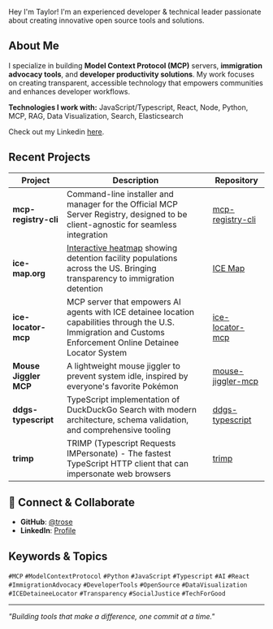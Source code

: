 Hey I'm Taylor! I'm an experienced developer & technical leader passionate about creating innovative open source tools and solutions.

## About Me

I specialize in building **Model Context Protocol (MCP)** servers, **immigration advocacy tools**, and **developer productivity solutions**. My work focuses on creating transparent, accessible technology that empowers communities and enhances developer workflows.

**Technologies I work with:** JavaScript/Typescript, React, Node, Python, MCP, RAG, Data Visualization, Search, Elasticsearch

Check out my Linkedin [here]().

## Recent Projects

| Project | Description | Repository |
|---------|-------------|------------|
| **mcp-registry-cli** | Command-line installer and manager for the Official MCP Server Registry, designed to be client-agnostic for seamless integration | [mcp-registry-cli](https://github.com/trose/mcp-registry-cli) |
| **ice-map.org** | [Interactive heatmap](ice-map.org) showing detention facility populations across the US. Bringing transparency to immigration detention | [ICE Map](https://github.com/trose/ice-locator-mcp/tree/main/web-app) |
| **ice-locator-mcp** | MCP server that empowers AI agents with ICE detainee location capabilities through the U.S. Immigration and Customs Enforcement Online Detainee Locator System | [ice-locator-mcp](https://github.com/trose/ice-locator-mcp) |
| **Mouse Jiggler MCP** | A lightweight mouse jiggler to prevent system idle, inspired by everyone's favorite Pokémon | [mouse-jiggler-mcp](https://github.com/trose/mouse-jiggler) |
| **ddgs-typescript** | TypeScript implementation of DuckDuckGo Search with modern architecture, schema validation, and comprehensive tooling | [ddgs-typescript](https://github.com/trose/ddgs-typescript) |
| **trimp** | TRIMP (Typescript Requests IMPersonate) - The fastest TypeScript HTTP client that can impersonate web browsers | [trimp](https://github.com/trose/trimp) |

## 🔗 Connect & Collaborate

- **GitHub**: [@trose](https://github.com/trose)
- **LinkedIn**: [Profile](https://www.linkedin.com/in/taylorjrose1)

## Keywords & Topics

`#MCP` `#ModelContextProtocol` `#Python` `#JavaScript` `#Typescript` `#AI` `#React` `#ImmigrationAdvocacy` `#DeveloperTools` `#OpenSource` `#DataVisualization` `#ICEDetaineeLocator` `#Transparency` `#SocialJustice` `#TechForGood`

---
*"Building tools that make a difference, one commit at a time."*

